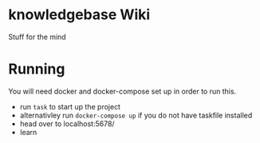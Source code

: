 # knowledgebase Wiki

Stuff for the mind

# Running
You will need docker and docker-compose set up in order to run this.

- run `task` to start up the project
- alternativley run `docker-compose up` if you do not have taskfile installed
- head over to localhost:5678/
- learn

